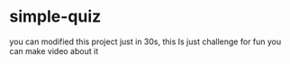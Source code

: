 # simple-quiz
you can modified this project just in 30s, this Is just challenge for fun you can make video about it
